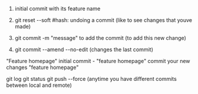 1. initial commit with its feature name

2. git reset --soft #hash: undoing a commit (like to see changes that youve made)

3. git commit -m "message" to add the commit (to add this new change)

4. git commit --amend --no-edit (changes the last commit)

"Feature homepage"
initial commit - "feature homepage"
commit your new changes "feature homepage"

git log
git status
git push --force (anytime you have different commits between local and remote)
